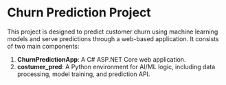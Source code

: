 # Churn Prediction Project

This project is designed to predict customer churn using machine learning models and serve predictions through a web-based application. It consists of two main components:

1. **ChurnPredictionApp**: A C# ASP.NET Core web application.
2. **costumer_pred**: A Python environment for AI/ML logic, including data processing, model training, and prediction API.
